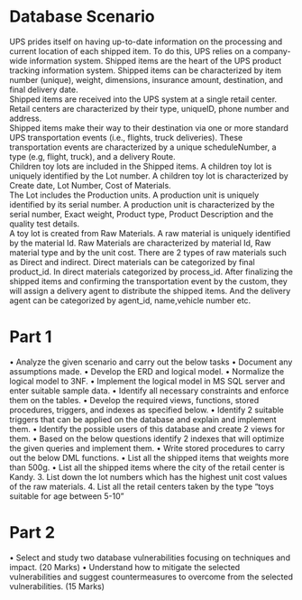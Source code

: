 # Database Scenario 
UPS prides itself on having up-to-date information on the processing and current location of 
each shipped item. To do this, UPS relies on a company-wide information system. Shipped 
items are the heart of the UPS product tracking information system. Shipped items can be 
characterized by item number (unique), weight, dimensions, insurance amount, destination, 
and final delivery date.  
Shipped items are received into the UPS system at a single retail center. Retail centers are 
characterized by their type, uniqueID, phone number and address.  
Shipped items make their way to their destination via one or more standard UPS 
transportation events (i.e., flights, truck deliveries). These transportation events are 
characterized by a unique scheduleNumber, a type (e.g, flight, truck), and a delivery Route.  
Children toy lots are included in the Shipped items. A children toy lot is uniquely identified by 
the Lot number. A children toy lot is characterized by Create date, Lot Number, Cost of 
Materials.  
The Lot includes the Production units. A production unit is uniquely identified by its serial 
number. A production unit is characterized by the serial number, Exact weight, Product type, 
Product Description and the quality test details.  
A toy lot is created from Raw Materials. A raw material is uniquely identified by the material 
Id.  Raw Materials are characterized by material Id, Raw material type and by the unit cost. 
There are 2 types of raw materials such as Direct and indirect. Direct materials can be 
categorized by final product_id. In direct materials categorized by process_id. 
After finalizing the shipped items and confirming the transportation event by the custom, 
they will assign a delivery agent to distribute the shipped items. And the delivery agent can 
be categorized by agent_id, name,vehicle number etc.  

# Part 1 
• Analyze the given scenario and carry out the below tasks 
• Document any assumptions made.
• Develop the ERD and logical model.
• Normalize the logical model to 3NF.
• Implement the logical model in MS SQL server and enter suitable sample data.
• Identify all necessary constraints and enforce them on the tables.
• Develop the required views, functions, stored procedures, triggers, and indexes as 
specified below.
• Identify 2 suitable triggers that can be applied on the database and explain and 
implement them. 
• Identify the possible users of this database and create 2 views for them.
• Based on the below questions identify 2 indexes that will optimize the given 
queries and implement them. 
• Write stored procedures to carry out the below DML functions. 
• List all the shipped items that weights more than 500g. 
• List all the shipped items where the city of the retail center is Kandy. 
3. List down the lot numbers which has the highest unit cost values of the raw 
materials. 
4. List all the retail centers taken by the type “toys suitable for age between 
5-10” 

# Part 2
• Select and study two database vulnerabilities focusing on techniques and impact. (20 
Marks) 
• Understand how to mitigate the selected vulnerabilities and suggest countermeasures to 
overcome from the selected vulnerabilities. (15 Marks) 
